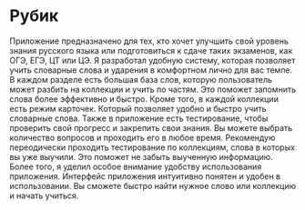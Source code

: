 # Рубик

Приложение предназначено для тех, кто хочет улучшить свой уровень знания русского языка или подготовиться к сдаче таких экзаменов, как ОГЭ, ЕГЭ, ЦТ или ЦЭ. Я разработал удобную систему, которая позволяет учить словарные слова и ударения в комфортном лично для вас темпе. 
В каждом разделе есть большая база слов, которую пользователь может разбить на коллекции и учить по частям. Это поможет запомнить слова более эффективно и быстро.
Кроме того, в каждой коллекции есть режим карточек. Который позволяет удобно и быстро учить словарные слова.
Также в приложение есть тестирование, чтобы проверить свой прогресс и закрепить свои знания. Вы можете выбрать количество вопросов и проходить его в любое время. Рекомендую переодически проходить тестирование по коллекциям, слова в которых вы уже выучили. Это поможет не забыть выученную информацию.
Более того, я уделил особое внимание удобству использования приложения. Интерфейс приложения интуитивно понятен и удобен в использовании. Вы сможете быстро найти нужное слово или коллекцию и начать учиться.
